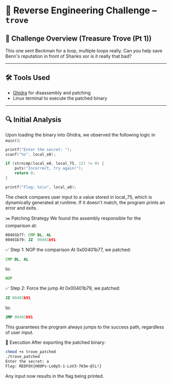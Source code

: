# 🔐 Reverse Engineering Challenge – `trove`

## 📁 Challenge Overview (Treasure Trove (Pt 1))
This one sent Beckman for a loop, multiple loops really. Can you help save Benn's reputation in front of Shanks xor is it really that bad?

---

## 🛠 Tools Used

- [Ghidra](https://ghidra-sre.org/) for disassembly and patching
- Linux terminal to execute the patched binary

---

## 🔍 Initial Analysis

Upon loading the binary into Ghidra, we observed the following logic in `main()`:

```c
printf("Enter the secret: ");
scanf("%s", local_e8);

if (strncmp(local_e8, local_75, 12) != 0) {
    puts("Incorrect, try again!");
    return 0;
}

printf("Flag: %s\n", local_a8);
```
The check compares user input to a value stored in local_75, which is dynamically generated at runtime. If it doesn't match, the program prints an error and exits.

✂️ Patching Strategy
We found the assembly responsible for the comparison at:

```asm
00401b77: CMP DL, AL
00401b79: JZ  00401b91
```
✅ Step 1: NOP the comparison
At 0x00401b77, we patched:

```asm
CMP DL, AL
```
to:
```asm
NOP
```
✅ Step 2: Force the jump
At 0x00401b79, we patched:

```asm
JZ 00401b91
```
to:
```asm
JMP 00401b91
```
This guarantees the program always jumps to the success path, regardless of user input.

🚀 Execution
After exporting the patched binary:

```bash
chmod +x trove_patched
./trove_patched
Enter the secret: a
Flag: REDFOX{H00Ps-Lo0p5-1-LoV3-7H3m-@lL!}
```
Any input now results in the flag being printed.
